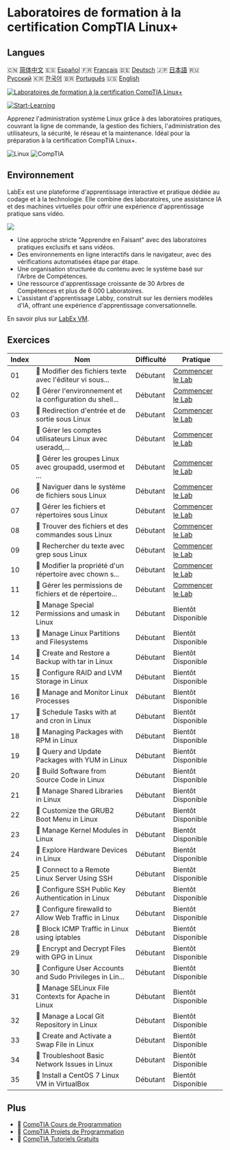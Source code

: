 # Laboratoires de formation à la certification CompTIA Linux+

## Langues

🇨🇳 [简体中文](README_zh.md) 🇪🇸 [Español](README_es.md) 🇫🇷 [Français](README_fr.md) 🇩🇪 [Deutsch](README_de.md) 🇯🇵 [日本語](README_ja.md) 🇷🇺 [Русский](README_ru.md) 🇰🇷 [한국어](README_ko.md) 🇧🇷 [Português](README_pt.md) 🇺🇸 [English](README.md) 

[![Laboratoires de formation à la certification CompTIA Linux+](https://cover-creator.labex.io/comptia-linux-plus-training-labs.png?lang=fr)](https://labex.io/fr/courses/comptia-linux-plus-training-labs)

[![Start-Learning](https://img.shields.io/badge/Start-Learning-whitesmoke?style=for-the-badge)](https://labex.io/fr/courses/comptia-linux-plus-training-labs)

Apprenez l'administration système Linux grâce à des laboratoires pratiques, couvrant la ligne de commande, la gestion des fichiers, l'administration des utilisateurs, la sécurité, le réseau et la maintenance. Idéal pour la préparation à la certification CompTIA Linux+.

![Linux](https://img.shields.io/badge/Linux-whitesmoke?style=for-the-badge&logo=linux)
![CompTIA](https://img.shields.io/badge/CompTIA-whitesmoke?style=for-the-badge&logo=comptia)


## Environnement

LabEx est une plateforme d'apprentissage interactive et pratique dédiée au codage et à la technologie. Elle combine des laboratoires, une assistance IA et des machines virtuelles pour offrir une expérience d'apprentissage pratique sans vidéo.

![](https://tutorial-screenshot.getvm.io/images/vm-1725247253.png)

- Une approche stricte "Apprendre en Faisant" avec des laboratoires pratiques exclusifs et sans vidéos.
- Des environnements en ligne interactifs dans le navigateur, avec des vérifications automatisées étape par étape.
- Une organisation structurée du contenu avec le système basé sur l'Arbre de Compétences.
- Une ressource d'apprentissage croissante de 30 Arbres de Compétences et plus de 6 000 Laboratoires.
- L'assistant d'apprentissage Labby, construit sur les derniers modèles d'IA, offrant une expérience d'apprentissage conversationnelle.

En savoir plus sur [LabEx VM](https://support.labex.io/using-labex/virtual-machine).

## Exercices

|   Index | Nom                                                      | Difficulté   | Pratique                                                                                                                                              |
|---------|----------------------------------------------------------|--------------|-------------------------------------------------------------------------------------------------------------------------------------------------------|
|      01 | 📖 Modifier des fichiers texte avec l'éditeur vi sous... | Débutant     | <a target='_blank' href='https://labex.io/fr/tutorials/linux-edit-text-files-with-the-vi-editor-in-linux-590833'>Commencer le Lab</a>                 |
|      02 | 📖 Gérer l'environnement et la configuration du shell... | Débutant     | <a target='_blank' href='https://labex.io/fr/tutorials/linux-manage-shell-environment-and-configuration-in-linux-590838'>Commencer le Lab</a>         |
|      03 | 📖 Redirection d'entrée et de sortie sous Linux          | Débutant     | <a target='_blank' href='https://labex.io/fr/tutorials/linux-redirecting-input-and-output-in-linux-590840'>Commencer le Lab</a>                       |
|      04 | 📖 Gérer les comptes utilisateurs Linux avec useradd,... | Débutant     | <a target='_blank' href='https://labex.io/fr/tutorials/linux-manage-linux-user-accounts-with-useradd-usermod-and-userdel-590837'>Commencer le Lab</a> |
|      05 | 📖 Gérer les groupes Linux avec groupadd, usermod et ... | Débutant     | <a target='_blank' href='https://labex.io/fr/tutorials/linux-manage-linux-groups-with-groupadd-usermod-and-groupdel-590836'>Commencer le Lab</a>      |
|      06 | 📖 Naviguer dans le système de fichiers sous Linux       | Débutant     | <a target='_blank' href='https://labex.io/fr/tutorials/linux-navigate-the-filesystem-in-linux-590971'>Commencer le Lab</a>                            |
|      07 | 📖 Gérer les fichiers et répertoires sous Linux          | Débutant     | <a target='_blank' href='https://labex.io/fr/tutorials/linux-manage-files-and-directories-in-linux-590835'>Commencer le Lab</a>                       |
|      08 | 📖 Trouver des fichiers et des commandes sous Linux      | Débutant     | <a target='_blank' href='https://labex.io/fr/tutorials/linux-find-files-and-commands-in-linux-590834'>Commencer le Lab</a>                            |
|      09 | 📖 Rechercher du texte avec grep sous Linux              | Débutant     | <a target='_blank' href='https://labex.io/fr/tutorials/linux-search-text-with-grep-in-linux-590841'>Commencer le Lab</a>                              |
|      10 | 📖 Modifier la propriété d'un répertoire avec chown s... | Débutant     | <a target='_blank' href='https://labex.io/fr/tutorials/linux-modify-directory-ownership-with-chown-in-linux-590847'>Commencer le Lab</a>              |
|      11 | 📖 Gérer les permissions de fichiers et de répertoire... | Débutant     | <a target='_blank' href='https://labex.io/fr/tutorials/linux-manage-file-and-directory-permissions-in-linux-590844'>Commencer le Lab</a>              |
|      12 | 📖 Manage Special Permissions and umask in Linux         | Débutant     | Bientôt Disponible                                                                                                                                    |
|      13 | 📖 Manage Linux Partitions and Filesystems               | Débutant     | Bientôt Disponible                                                                                                                                    |
|      14 | 📖 Create and Restore a Backup with tar in Linux         | Débutant     | Bientôt Disponible                                                                                                                                    |
|      15 | 📖 Configure RAID and LVM Storage in Linux               | Débutant     | Bientôt Disponible                                                                                                                                    |
|      16 | 📖 Manage and Monitor Linux Processes                    | Débutant     | Bientôt Disponible                                                                                                                                    |
|      17 | 📖 Schedule Tasks with at and cron in Linux              | Débutant     | Bientôt Disponible                                                                                                                                    |
|      18 | 📖 Managing Packages with RPM in Linux                   | Débutant     | Bientôt Disponible                                                                                                                                    |
|      19 | 📖 Query and Update Packages with YUM in Linux           | Débutant     | Bientôt Disponible                                                                                                                                    |
|      20 | 📖 Build Software from Source Code in Linux              | Débutant     | Bientôt Disponible                                                                                                                                    |
|      21 | 📖 Manage Shared Libraries in Linux                      | Débutant     | Bientôt Disponible                                                                                                                                    |
|      22 | 📖 Customize the GRUB2 Boot Menu in Linux                | Débutant     | Bientôt Disponible                                                                                                                                    |
|      23 | 📖 Manage Kernel Modules in Linux                        | Débutant     | Bientôt Disponible                                                                                                                                    |
|      24 | 📖 Explore Hardware Devices in Linux                     | Débutant     | Bientôt Disponible                                                                                                                                    |
|      25 | 📖 Connect to a Remote Linux Server Using SSH            | Débutant     | Bientôt Disponible                                                                                                                                    |
|      26 | 📖 Configure SSH Public Key Authentication in Linux      | Débutant     | Bientôt Disponible                                                                                                                                    |
|      27 | 📖 Configure firewalld to Allow Web Traffic in Linux     | Débutant     | Bientôt Disponible                                                                                                                                    |
|      28 | 📖 Block ICMP Traffic in Linux using iptables            | Débutant     | Bientôt Disponible                                                                                                                                    |
|      29 | 📖 Encrypt and Decrypt Files with GPG in Linux           | Débutant     | Bientôt Disponible                                                                                                                                    |
|      30 | 📖 Configure User Accounts and Sudo Privileges in Lin... | Débutant     | Bientôt Disponible                                                                                                                                    |
|      31 | 📖 Manage SELinux File Contexts for Apache in Linux      | Débutant     | Bientôt Disponible                                                                                                                                    |
|      32 | 📖 Manage a Local Git Repository in Linux                | Débutant     | Bientôt Disponible                                                                                                                                    |
|      33 | 📖 Create and Activate a Swap File in Linux              | Débutant     | Bientôt Disponible                                                                                                                                    |
|      34 | 📖 Troubleshoot Basic Network Issues in Linux            | Débutant     | Bientôt Disponible                                                                                                                                    |
|      35 | 📖 Install a CentOS 7 Linux VM in VirtualBox             | Débutant     | Bientôt Disponible                                                                                                                                    |

## Plus

- 🔗 [CompTIA Cours de Programmation](https://github.com/labex-labs/awesome-programming-courses)
- 🔗 [CompTIA Projets de Programmation](https://github.com/labex-labs/awesome-programming-projects)
- 🔗 [CompTIA Tutoriels Gratuits](https://github.com/labex-labs/comptia-free-tutorials)

